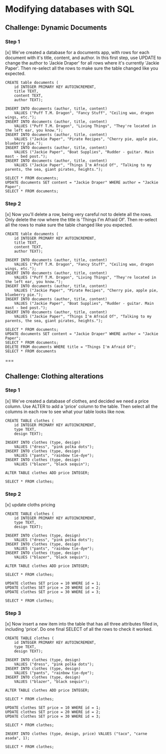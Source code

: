 # Modifying databases with SQL
## Challenge: Dynamic Documents
### Step 1
[x] We've created a database for a documents app, with rows for each document with it's title, content, and author. In this first step, use UPDATE to change the author to 'Jackie Draper' for all rows where it's currently 'Jackie Paper'. Then re-select all the rows to make sure the table changed like you expected.
```
CREATE table documents (
    id INTEGER PRIMARY KEY AUTOINCREMENT,
    title TEXT,
    content TEXT,
    author TEXT);
    
INSERT INTO documents (author, title, content)
    VALUES ("Puff T.M. Dragon", "Fancy Stuff", "Ceiling wax, dragon wings, etc.");
INSERT INTO documents (author, title, content)
    VALUES ("Puff T.M. Dragon", "Living Things", "They're located in the left ear, you know.");
INSERT INTO documents (author, title, content)
    VALUES ("Jackie Paper", "Pirate Recipes", "Cherry pie, apple pie, blueberry pie.");
INSERT INTO documents (author, title, content)
    VALUES ("Jackie Paper", "Boat Supplies", "Rudder - guitar. Main mast - bed post.");
INSERT INTO documents (author, title, content)
    VALUES ("Jackie Paper", "Things I'm Afraid Of", "Talking to my parents, the sea, giant pirates, heights.");

SELECT * FROM documents;
UPDATE documents SET content = "Jackie Draper" WHERE author = "Jackie Paper";
SELECT * FROM documents;
```
### Step 2
[x] Now you'll delete a row, being very careful not to delete all the rows. Only delete the row where the title is 'Things I'm Afraid Of'. Then re-select all the rows to make sure the table changed like you expected.
```
CREATE table documents (
    id INTEGER PRIMARY KEY AUTOINCREMENT,
    title TEXT,
    content TEXT,
    author TEXT);
    
INSERT INTO documents (author, title, content)
    VALUES ("Puff T.M. Dragon", "Fancy Stuff", "Ceiling wax, dragon wings, etc.");
INSERT INTO documents (author, title, content)
    VALUES ("Puff T.M. Dragon", "Living Things", "They're located in the left ear, you know.");
INSERT INTO documents (author, title, content)
    VALUES ("Jackie Paper", "Pirate Recipes", "Cherry pie, apple pie, blueberry pie.");
INSERT INTO documents (author, title, content)
    VALUES ("Jackie Paper", "Boat Supplies", "Rudder - guitar. Main mast - bed post.");
INSERT INTO documents (author, title, content)
    VALUES ("Jackie Paper", "Things I'm Afraid Of", "Talking to my parents, the sea, giant pirates, heights.");

SELECT * FROM documents;
UPDATE documents SET content = "Jackie Draper" WHERE author = "Jackie Paper";
SELECT * FROM documents;
DELETE FROM documents WHERE title = "Things I'm Afraid Of";
SELECT * FROM documents
```
===
## Challenge: Clothing alterations
### Step 1
[x] We've created a database of clothes, and decided we need a price column. Use ALTER to add a 'price' column to the table. Then select all the columns in each row to see what your table looks like now.
```
CREATE TABLE clothes (
    id INTEGER PRIMARY KEY AUTOINCREMENT,
    type TEXT,
    design TEXT);
    
INSERT INTO clothes (type, design)
    VALUES ("dress", "pink polka dots");
INSERT INTO clothes (type, design)
    VALUES ("pants", "rainbow tie-dye");
INSERT INTO clothes (type, design)
    VALUES ("blazer", "black sequin");

ALTER TABLE clothes ADD price INTEGER;

SELECT * FROM clothes;
```
### Step 2
[x] update cloths pricing
```
CREATE TABLE clothes (
    id INTEGER PRIMARY KEY AUTOINCREMENT,
    type TEXT,
    design TEXT);
    
INSERT INTO clothes (type, design)
    VALUES ("dress", "pink polka dots");
INSERT INTO clothes (type, design)
    VALUES ("pants", "rainbow tie-dye");
INSERT INTO clothes (type, design)
    VALUES ("blazer", "black sequin");

ALTER TABLE clothes ADD price INTEGER;

SELECT * FROM clothes;

UPDATE clothes SET price = 10 WHERE id = 1;
UPDATE clothes SET price = 20 WHERE id = 2;
UPDATE clothes SET price = 30 WHERE id = 3;

SELECT * FROM clothes;
```
### Step 3
[x] Now insert a new item into the table that has all three attributes filled in, including 'price'. Do one final SELECT of all the rows to check it worked.
```
CREATE TABLE clothes (
    id INTEGER PRIMARY KEY AUTOINCREMENT,
    type TEXT,
    design TEXT);
    
INSERT INTO clothes (type, design)
    VALUES ("dress", "pink polka dots");
INSERT INTO clothes (type, design)
    VALUES ("pants", "rainbow tie-dye");
INSERT INTO clothes (type, design)
    VALUES ("blazer", "black sequin");

ALTER TABLE clothes ADD price INTEGER;

SELECT * FROM clothes;

UPDATE clothes SET price = 10 WHERE id = 1;
UPDATE clothes SET price = 20 WHERE id = 2;
UPDATE clothes SET price = 30 WHERE id = 3;

SELECT * FROM clothes;

INSERT INTO clothes (type, design, price) VALUES ("taco", "carne asada", 1);

SELECT * FROM clothes;
```